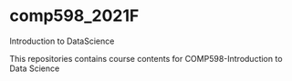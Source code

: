 # comp598_2021F
Introduction to DataScience

This repositories contains course contents for COMP598-Introduction to Data Science
